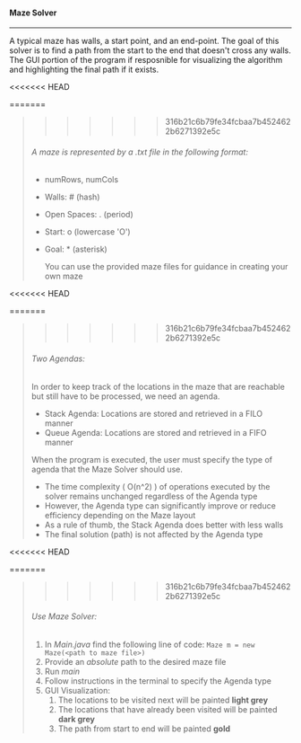 #### Maze Solver 

---

A typical maze has walls, a start point, and an end-point. 
The goal of this solver is to find a path from the start to the end that doesn't cross any walls. 
The GUI portion of the program if resposnible for visualizing the algorithm and highlighting the final path if it exists. 


<<<<<<< HEAD

=======
>>>>>>> 316b21c6b79fe34fcbaa7b4524622b6271392e5c
> ###### A maze is represented by a _.txt_ file in the following format: 
>
> - numRows, numCols
>
> - Walls: # (hash)
>
> - Open Spaces: . (period)
>
> - Start: o (lowercase 'O')
>
> - Goal: * (asterisk)
>
>   You can use the provided maze files for guidance in creating your own maze


<<<<<<< HEAD

=======
>>>>>>> 316b21c6b79fe34fcbaa7b4524622b6271392e5c
> ###### Two Agendas:
>
> In order to keep track of the locations in the maze that are reachable but still have to be processed,
> we need an agenda.
>
> - Stack Agenda: Locations are stored and retrieved in a FILO manner
> - Queue Agenda: Locations are stored and retrieved in a FIFO manner 
>
> When the program is executed, the user must specify the type of agenda that the Maze Solver should use.
>
> - The time complexity ( O(n^2) ) of operations executed by the solver remains unchanged regardless of the Agenda type
> - However, the Agenda type can significantly improve or reduce efficiency depending on the Maze layout
> - As a rule of thumb, the Stack Agenda does better with less walls
> - The final solution (path) is not affected by the Agenda type 


<<<<<<< HEAD

=======
>>>>>>> 316b21c6b79fe34fcbaa7b4524622b6271392e5c
> ###### Use Maze Solver:
>
> 1. In  _Main.java_ find the following line of code:  ``` Maze m = new Maze(<path to maze file>) ```
> 2. Provide an _absolute_ path to the desired maze file 
> 3. Run _main_ 
> 4. Follow instructions in the terminal to specify the Agenda type
> 5. GUI Visualization:
>    1. The locations to be visited next will be painted **light grey** 
>    2. The locations that have already been visited will be painted **dark grey**
>    3. The path from start to end will be painted **gold**

